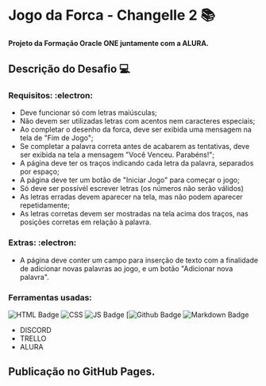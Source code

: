 #  Jogo da Forca - Changelle 2  :books:

#### Projeto da Formação Oracle ONE  juntamente com a ALURA.

## Descrição do Desafio :computer:

### Requisitos: :electron:
- Deve funcionar só com letras maiúsculas;
- Não devem ser utilizadas letras com acentos nem caracteres especiais;
- Ao completar o desenho da forca, deve ser exibida uma mensagem na tela de "Fim de Jogo";
- Se completar a palavra correta antes de acabarem as tentativas, deve ser exibida na tela a mensagem "Você Venceu. Parabéns!";
- A página deve ter os traços indicando cada letra da palavra, separados por espaço;
- A página deve ter um botão de "Iniciar Jogo" para começar o jogo;
- Só deve ser possívél escrever letras (os números não serão válidos)
- As letras erradas devem aparecer na tela, mas não podem aparecer repetidamente;
- As letras corretas devem ser mostradas na tela acima dos traços, nas posições corretas em relação à palavra.

###  Extras: :electron:
- A página deve conter um campo para inserção de texto com a finalidade de adicionar novas palavras ao jogo, e um botão "Adicionar nova palavra".

### Ferramentas usadas:

![ HTML Badge](https://img.shields.io/badge/HTML-239120?style=for-the-badge&logo=html5&logoColor=white)
![CSS](https://img.shields.io/badge/CSS-239120?&style=for-the-badge&logo=css3&logoColor=white)
![ JS Badge](https://img.shields.io/badge/JavaScript-F7DF1E?style=for-the-badge&logo=javascript&logoColor=black)
[![Github Badge](https://img.shields.io/badge/GitHub-100000?style=for-the-badge&logo=github&logoColor=white&link=https://github.com/monicacosta-dev)
![ Markdown Badge](https://img.shields.io/badge/Markdown-000000?style=for-the-badge&logo=markdown&logoColor=white)


- DISCORD
- TRELLO
- ALURA

## Publicação no GitHub Pages.
